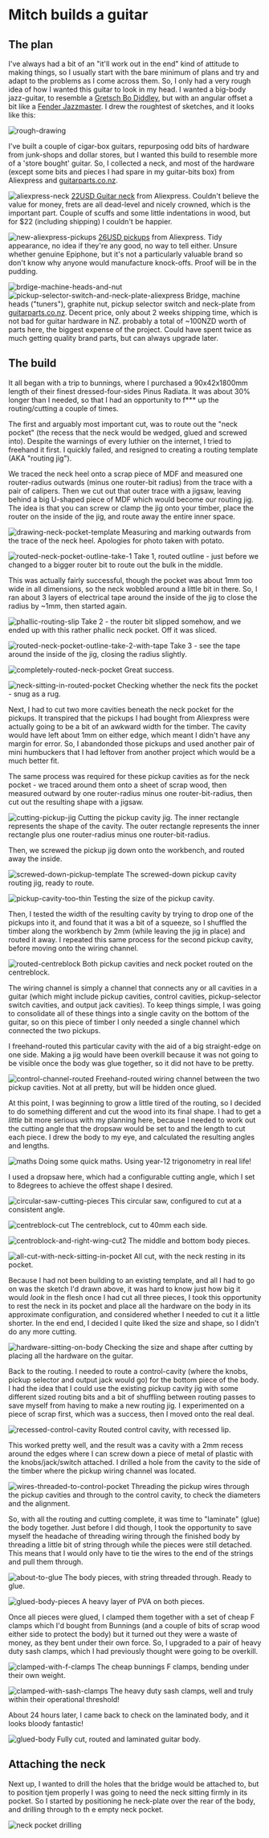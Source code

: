 # Mitch builds a guitar

## The plan

I've always had a bit of an "it'll work out in the end" kind of attitude to making things, so I usually start with the bare minimum of plans and try and adapt to the problems as I come across them. So, I only had a very rough idea of how I wanted this guitar to look in my head. I wanted a big-body jazz-guitar, to resemble a [Gretsch Bo Diddley](http://www.gretschguitars.com/gear/build/solid-body/g6138-bo-diddley-filter-tron-pickups-firebird-red), but with an angular offset a bit like a [Fender Jazzmaster](https://shop.fender.com/en/intl/electric-guitars/jazzmaster/standard-jazzmaster-hh/0149500505.html#start=1). I drew the roughtest of sketches, and it looks like this:

![rough-drawing](rough-drawing.jpg)

I've built a couple of cigar-box guitars, repurposing odd bits of hardware from junk-shops and dollar stores, but I wanted this build to resemble more of a 'store bought' guitar. So, I collected a neck, and most of the hardware (except some bits and pieces I had spare in my guitar-bits box) from Aliexpress and [guitarparts.co.nz](https://www.guitarparts.co.nz/).

![aliexpress-neck](aliexpress-neck.jpg)
[22USD Guitar neck](https://www.aliexpress.com/item/Maple-rosewood-Guitar-Neck-22-Frets-on-Rosewood-Strat-Shred-Neck-Guitar/32826808102.html) from Aliexpress. Couldn't believe the value for money, frets are all dead-level and nicely crowned, which is the important part. Couple of scuffs and some little indentations in wood, but for $22 (including shipping) I couldn't be happier.

![new-aliexpress-pickups](new-aliexpress-pickups.jpg)
[26USD pickups](https://www.aliexpress.com/item/USA-Original-Epip-Pickups-Jazz-Guitar-Metal-pickups-Custom-P90-Pickups-Electric-Guitar-Pickups/32771330658.html?spm=a2g0s.9042311.0.0.Ebiz11) from Aliexpress. Tidy appearance, no idea if they're any good, no way to tell either. Unsure whether genuine Epiphone, but it's not a particularly valuable brand so don't know why anyone would manufacture knock-offs. Proof will be in the pudding.

![brdige-machine-heads-and-nut](brdige-machine-heads-and-nut.jpg)
![pickup-selector-switch-and-neck-plate-aliexpress](pickup-selector-switch-and-neck-plate-aliexpress.jpg)
Bridge, machine heads ("tuners"), graphite nut, pickup selector switch and neck-plate from [guitarparts.co.nz](https://www.guitarparts.co.nz/). Decent price, only about 2 weeks shipping time, which is not bad for guitar hardware in NZ. probably a total of ~100NZD worth of parts here, the biggest expense of the project. Could have spent twice as much getting quality brand parts, but can always upgrade later.

## The build

It all began with a trip to bunnings, where I purchased a 90x42x1800mm length of their finest dressed-four-sides Pinus Radiata. It was about 30% longer than I needed, so that I had an opportunity to f*** up the routing/cutting a couple of times.

The first and arguably most important cut, was to route out the "neck pocket" (the recess that the neck would be wedged, glued and screwed into). Despite the warnings of every luthier on the internet, I tried to freehand it first. I quickly failed, and resigned to creating a routing template (AKA "routing jig").

We traced the neck heel onto a scrap piece of MDF and measured one router-radius outwards (minus one router-bit radius) from the trace with a pair of calipers. Then we cut out that outer trace with a jigsaw, leaving behind a big U-shaped piece of MDF which would become our routing jig. The idea is that you can screw or clamp the jig onto your timber, place the router on the inside of the jig, and route away the entire inner space.

![drawing-neck-pocket-template](drawing-neck-pocket-template.jpg)
Measuring and marking outwards from the trace of the neck heel. Apologies for photo taken with potato.

![routed-neck-pocket-outline-take-1](routed-neck-pocket-outline-take-1.jpg)
Take 1, routed outline - just before we changed to a bigger router bit to route out the bulk in the middle.

This was actually fairly successful, though the pocket was about 1mm too wide in all dimensions, so the neck wobbled around a little bit in there. So, I ran about 3 layers of electrical tape around the inside of the jig to close the radius by ~1mm, then started again.

![phallic-routing-slip](phallic-routing-slip.jpg)
Take 2 - the router bit slipped somehow, and we ended up with this rather phallic neck pocket. Off it was sliced.

![routed-neck-pocket-outline-take-2-with-tape](routed-neck-pocket-outline-take-2-with-tape.jpg)
Take 3 - see the tape around the inside of the jig, closing the radius slightly.

![completely-routed-neck-pocket](completely-routed-neck-pocket.jpg)
Great success.

![neck-sitting-in-routed-pocket](neck-sitting-in-routed-pocket.jpg)
Checking whether the neck fits the pocket - snug as a rug.

Next, I had to cut two more cavities beneath the neck pocket for the pickups. It transpired that the pickups I had bought from Aliexpress were actually going to be a bit of an awkward width for the timber. The cavity would have left about 1mm on either edge, which meant I didn't have any margin for error. So, I abandonded those pickups and used another pair of mini humbuckers that I had leftover from another project which would be a much better fit.

The same process was required for these pickup cavities as for the neck pocket - we traced around them onto a sheet of scrap wood, then measured outward by one router-radius minus one router-bit-radius, then cut out the resulting shape with a jigsaw.

![cutting-pickup-jig](cutting-pickup-jig.jpg)
Cutting the pickup cavity jig. The inner rectangle represents the shape of the cavity. The outer rectangle represents the inner rectangle plus one router-radius minus one router-bit-radius.

Then, we screwed the pickup jig down onto the workbench, and routed away the inside.

![screwed-down-pickup-template](screwed-down-pickup-template.jpg)
The screwed-down pickup cavity routing jig, ready to route.

![pickup-cavity-too-thin](pickup-cavity-too-thin.jpg)
Testing the size of the pickup cavity.

Then, I tested the width of the resulting cavity by trying to drop one of the pickups into it, and found that it was a bit of a squeeze, so I shuffled the timber along the workbench by 2mm (while leaving the jig in place) and routed it away. I repeated this same process for the second pickup cavity, before moving onto the wiring channel.

![routed-centreblock](routed-centreblock.jpg)
Both pickup cavities and neck pocket routed on the centreblock.

The wiring channel is simply a channel that connects any or all cavities in a guitar (which might include pickup cavities, control cavities, pickup-selector switch cavities, and output jack cavities). To keep things simple, I was going to consolidate all of these things into a single cavity on the bottom of the guitar, so on this piece of timber I only needed a single channel which connected the two pickups.

I freehand-routed this particular cavity with the aid of a big straight-edge on one side. Making a jig would have been overkill because it was not going to be visible once the body was glue together, so it did not have to be pretty.

![control-channel-routed](control-channel-routed.jpg)
Freehand-routed wiring channel between the two pickup cavities. Not at all pretty, but will be hidden once glued.

At this point, I was beginning to grow a little tired of the routing, so I decided to do something different and cut the wood into its final shape. I had to get a *little* bit more serious with my planning here, because I needed to work out the cutting angle that the dropsaw would be set to and the length to cut each piece. I drew the body to my eye, and calculated the resulting angles and lengths.

![maths](maths.jpg)
Doing some quick maths. Using year-12 trigonometry in real life!

I used a dropsaw here, which had a configurable cutting angle, which I set to 8degrees to achieve the offest shape I desired.

![circular-saw-cutting-pieces](circular-saw-cutting-pieces.jpg)
This circular saw, configured to cut at a consistent angle.

![centreblock-cut](centreblock-cut.jpg)
The centreblock, cut to 40mm each side.

![centroblock-and-right-wing-cut2](centroblock-and-right-wing-cut2.jpg)
The middle and bottom body pieces.

![all-cut-with-neck-sitting-in-pocket](all-cut-with-neck-sitting-in-pocket.jpg)
All cut, with the neck resting in its pocket.

Because I had not been building to an existing template, and all I had to go on was the sketch I'd drawn above, it was hard to know just how big it would *look* in the flesh once I had cut all three pieces, I took this opportunity to rest the neck in its pocket and place all the hardware on the body in its approximate configuration, and considered whether I needed to cut it a little shorter. In the end end, I decided I quite liked the size and shape, so I didn't do any more cutting.

![hardware-sitting-on-body](hardware-sitting-on-body.jpg)
Checking the size and shape after cutting by placing all the hardware on the guitar.

Back to the routing. I needed to route a control-cavity (where the knobs, pickup selector and output jack would go) for the bottom piece of the body. I had the idea that I could use the existing pickup cavity jig with some different sized routing bits and a bit of shuffling between routing passes to save myself from having to make a new routing jig. I experimented on a piece of scrap first, which was a success, then I moved onto the real deal.

![recessed-control-cavity](recessed-control-cavity.jpg)
Routed control cavity, with recessed lip.

This worked pretty well, and the result was a cavity with a 2mm recess around the edges where I can screw down a piece of metal of plastic with the knobs/jack/switch attached. I drilled a hole from the cavity to the side of the timber where the pickup wiring channel was located.

![wires-threaded-to-control-pocket](wires-threaded-to-control-pocket.jpg)
Threading the pickup wires through the pickup cavities and through to the control cavity, to check the diameters and the alignment.

So, with all the routing and cutting complete, it was time to "laminate" (glue) the body together. Just before I did though, I took the opportunity to save myself the headache of threading wiring through the finished body by threading a little bit of string through while the pieces were still detached. This means that I would only have to tie the wires to the end of the strings and pull them through.

![about-to-glue](about-to-glue.jpg)
The body pieces, with string threaded through. Ready to glue.

![glued-body-pieces](glued-body-pieces.jpg)
A heavy layer of PVA on both pieces.

Once all pieces were glued, I clamped them together with a set of cheap F clamps which I'd bought from Bunnings (and a couple of bits of scrap wood either side to protect the body) but it turned out they were a waste of money, as they bent under their own force. So, I upgraded to a pair of heavy duty sash clamps, which I had previously thought were going to be overkill.

![clamped-with-f-clamps](clamped-with-f-clamps.jpg)
The cheap bunnings F clamps, bending under their own weight.

![clamped-with-sash-clamps](clamped-with-sash-clamps.jpg)
The heavy duty sash clamps, well and truly within their operational threshold!

About 24 hours later, I came back to check on the laminated body, and it looks bloody fantastic!

![glued-body](glued-body.jpg)
Fully cut, routed and laminated guitar body.

## Attaching the neck

Next up, I wanted to drill the holes that the bridge would be attached to, but to position tjem properly I was going to need the neck sitting firmly in its pocket. So I started by positioning he neck-plate over the rear of the body, and drilling through to th e empty neck pocket.

![neck pocket drilling](neck-drilling-1.jpeg)

